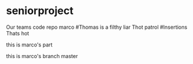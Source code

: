# seniorproject
Our teams code repo
marco
#Thomas
is a filthy liar
Thot patrol
#Insertions
Thats hot

this is marco's part


this is marco's branch
master

